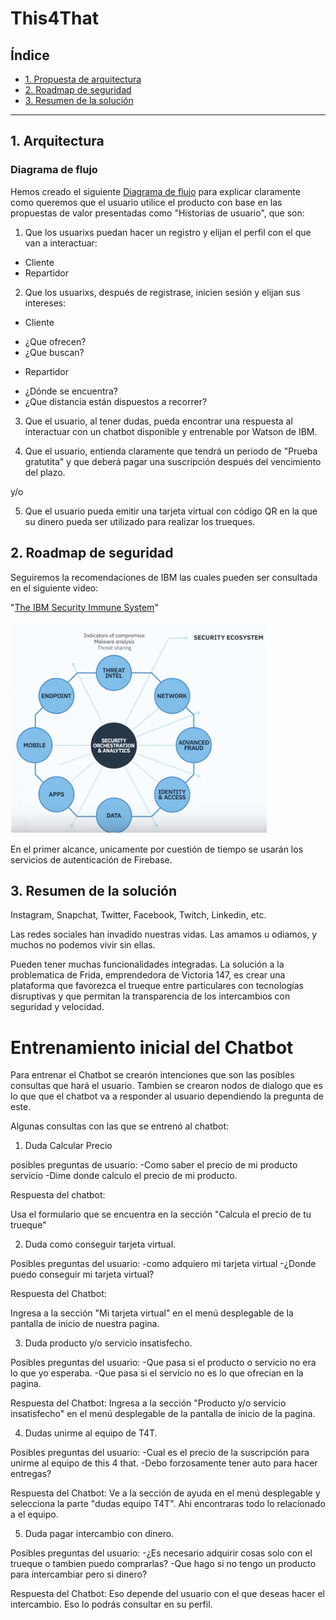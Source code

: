 <!--Desarrollar la propuesta de arquitectura, roadmap de seguridad y resumen de la solución-->
# This4That

## Índice

* [1. Propuesta de arquitectura](#1-arquitectura)
* [2. Roadmap de seguridad](#2-roadmap-de-seguridad)
* [3. Resumen de la solución](#3-solución)

***

## 1. Arquitectura

### Diagrama de flujo

Hemos creado el siguiente [Diagrama de flujo](https://www.lucidchart.com/documents/edit/79aa1cfa-2945-4a01-a3ab-598c0689df14/0?beaconFlowId=FFBF2194926340A5) para explicar claramente como queremos que el usuario utilice el producto con base en las propuestas de valor presentadas como "Historias de usuario", que son:

1. Que los usuarixs puedan hacer un registro y elijan el perfil con el que van a interactuar:

* Cliente
* Repartidor

2. Que los usuarixs, después de registrase, inicien sesión y elijan sus intereses:
- Cliente
* ¿Que ofrecen?
* ¿Que buscan?

- Repartidor
* ¿Dónde se encuentra?
* ¿Que distancia están dispuestos a recorrer?

3. Que el usuario, al tener dudas, pueda encontrar una respuesta al interactuar con un chatbot disponible y entrenable por Watson de IBM.

4. Que el usuario, entienda claramente que tendrá un periodo de "Prueba gratutita" y que deberá pagar una suscripción después del vencimiento del plazo.

y/o

5. Que el usuario pueda emitir una tarjeta virtual con código QR en la que su dinero pueda ser utilizado para realizar los trueques.

## 2. Roadmap de seguridad

Seguiremos la recomendaciones de IBM las cuales pueden ser consultada en el siguiente video: 

"[The IBM Security Immune System](https://www.youtube.com/watch?v=UUil205ZzmU)"

![IBMimg](img/IBMSecurity.png)

En el primer alcance, unicamente por cuestión de tiempo se usarán los servicios de autenticación de Firebase.

## 3. Resumen de la solución

Instagram, Snapchat, Twitter, Facebook, Twitch, Linkedin, etc. 

Las redes sociales han invadido nuestras vidas. Las amamos u odiamos, y muchos no podemos vivir sin ellas.

Pueden tener muchas funcionalidades integradas. 
La solución a la problematica de Frida, emprendedora de Victoria 147, es crear una plataforma que favorezca el trueque entre particulares con tecnologías disruptivas y que permitan la transparencia de los intercambios con seguridad y velocidad.


# Entrenamiento inicial del Chatbot

Para entrenar el Chatbot se crearón intenciones que son las posibles consultas que hará el usuario. Tambien se crearon nodos de dialogo que es lo que que el chatbot va a responder al usuario dependiendo la pregunta de este.

Algunas consultas con las que se entrenó al chatbot:

1. Duda Calcular Precio

posibles preguntas de usuario:
-Como saber el precio de mi producto servicio
-Dime donde calculo el precio de mi producto.

Respuesta del chatbot:

Usa el formulario que se encuentra en la sección "Calcula el precio de tu trueque"

2. Duda como conseguir tarjeta virtual.

Posibles preguntas del usuario:
-como adquiero mi tarjeta virtual
-¿Donde puedo conseguir mi tarjeta virtual?

Respuesta del Chatbot:

Ingresa a la sección "Mi tarjeta virtual" en el menú desplegable de la pantalla de inicio de nuestra pagina.

3. Duda producto y/o servicio insatisfecho.

Posibles preguntas del usuario:
-Que pasa si el producto o servicio no era lo que yo esperaba.
-Que pasa si el servicio no es lo que ofrecian en la pagina.

Respuesta del Chatbot:
Ingresa a la sección "Producto y/o servicio insatisfecho" en el menú desplegable de la pantalla de inicio de la pagina.

4. Dudas unirme al equipo de T4T.

Posibles preguntas del usuario:
-Cual es el precio de la suscripción para unirme al equipo de this 4 that.
-Debo forzosamente tener auto para hacer entregas?

Respuesta del Chatbot:
Ve a la sección de ayuda en el menú desplegable y selecciona la parte "dudas equipo T4T". Ahi encontraras todo lo relacionado a el equipo.


5. Duda pagar intercambio con dinero.

Posibles preguntas del usuario:
-¿Es necesario adquirir cosas solo con el trueque o tambien puedo comprarlas?
-Que hago si no tengo un producto para intercambiar pero si dinero?

Respuesta del Chatbot:
Eso depende del usuario con el que deseas hacer el intercambio. Eso lo podrás consultar en su perfil.


